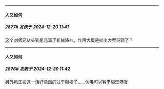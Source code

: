 ﻿
*****

####  人又如何  
##### 2877#       发表于 2024-12-20 11:41

这个刘师兄从头到尾充满了机械降神，作用大概是扯出大罗洞观了？

*****

####  人又如何  
##### 2878#       发表于 2024-12-20 11:42

另外风正豪这一话好像画的过于魁梧了……仿佛可以客串隔壁港漫

